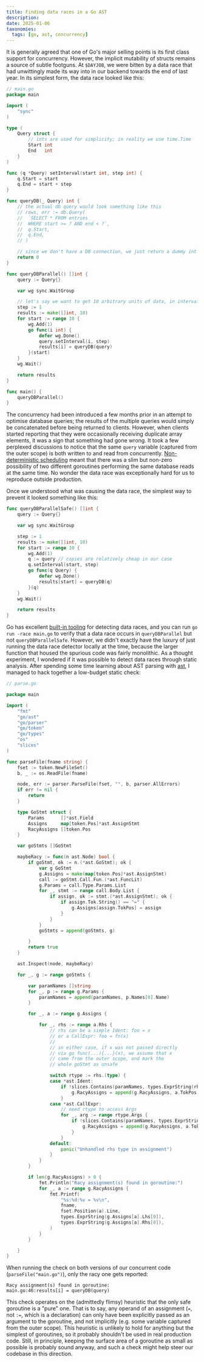 ```yaml
---
title: Finding data races in a Go AST
description:
date: 2025-01-06
taxonomies:
  tags: [go, ast, concurrency]
---
```


It is generally agreed that one of Go's major selling points is its first class
support for concurrency.
However, the implicit mutability of structs remains a source of subtle footguns.
At `$DAYJOB`, we were bitten by a data race that had unwittingly made its way
into in our backend towards the end of last year.
In its simplest form, the data race looked like this:

```go
// main.go
package main

import (
	"sync"
)

type (
	Query struct {
		// ints are used for simplicity; in reality we use time.Time
		Start int
		End   int
	}
)

func (q *Query) setInterval(start int, step int) {
	q.Start = start
	q.End = start + step
}

func queryDB(_ Query) int {
	// the actual db query would look something like this
	// rows, err := db.Query(
	// 	`SELECT * FROM entries
	// 	WHERE start >= ? AND end < ?`,
	// 	q.Start,
	// 	q.End,
	// )

	// since we don't have a DB connection, we just return a dummy int
	return 0
}

func queryDBParallel() []int {
	query := Query{}

	var wg sync.WaitGroup

	// let's say we want to get 10 arbitrary units of data, in intervals of 1
	step := 1
	results := make([]int, 10)
	for start := range 10 {
		wg.Add(1)
		go func(i int) {
			defer wg.Done()
			query.setInterval(i, step)
			results[i] = queryDB(query)
		}(start)
	}
	wg.Wait()

	return results
}

func main() {
	queryDBParallel()
}
```

The concurrency had been introduced a few months prior in an attempt to optimise
database queries; the results of the multiple queries would simply be
concatenated before being returned to clients.
However, when clients started reporting that they were occasionally receiving
duplicate array elements, it was a sign that something had gone wrong.
It took a few perplexed discussions to notice that the same `query` variable
(captured from the outer scope) is both written to and read from concurrently.
[Non-deterministic scheduling][sched] meant that there was a slim but non-zero
possibility of two different goroutines performing the same database reads at
the same time.
No wonder the data race was exceptionally hard for us to reproduce outside
production.

Once we understood what was causing the data race, the simplest way to prevent
it looked something like this:

<!--
```diff
-		go func(i int) {
-			defer wg.Done()
-			query.setInterval(i, step)
-			results[i] = queryDB(query)
-		}(start)
+		q := query // copies are relatively cheap in our case
+		q.setInterval(start, step)
+		go func(q Query) {
+			defer wg.Done()
+			results[start] = queryDB(q)
+		}(q)
```
-->

```go
func queryDBParallelSafe() []int {
	query := Query{}

	var wg sync.WaitGroup

	step := 1
	results := make([]int, 10)
	for start := range 10 {
		wg.Add(1)
		q := query // copies are relatively cheap in our case
		q.setInterval(start, step)
		go func(q Query) {
			defer wg.Done()
			results[start] = queryDB(q)
		}(q)
	}
	wg.Wait()

	return results
}
```

Go has excellent [built-in tooling][tool] for detecting data races, and you can
run `go run -race main.go` to verify that a data race occurs in
`queryDBParallel` but not `queryDBParallelSafe`.
However, we didn't exactly have the luxury of just running the data race
detector locally at the time, because the larger function that housed the
spurious code was fairly monolithic.
As a thought experiment, I wondered if it was possible to detect data races
through static analysis.
After spending some time learning about AST parsing with [ast][ast], I managed
to hack together a low-budget static check:

```go
// parse.go

package main

import (
	"fmt"
	"go/ast"
	"go/parser"
	"go/token"
	"go/types"
	"os"
	"slices"
)

func parseFile(fname string) {
	fset := token.NewFileSet()
	b, _ := os.ReadFile(fname)

	node, err := parser.ParseFile(fset, "", b, parser.AllErrors)
	if err != nil {
		return
	}

	type GoStmt struct {
		Params      []*ast.Field
		Assigns     map[token.Pos]*ast.AssignStmt
		RacyAssigns []token.Pos
	}

	var goStmts []GoStmt

	maybeRacy := func(n ast.Node) bool {
		if goStmt, ok := n.(*ast.GoStmt); ok {
			var g GoStmt
			g.Assigns = make(map[token.Pos]*ast.AssignStmt)
			call := goStmt.Call.Fun.(*ast.FuncLit)
			g.Params = call.Type.Params.List
			for _, stmt := range call.Body.List {
				if assign, ok := stmt.(*ast.AssignStmt); ok {
					if assign.Tok.String() == "=" {
						g.Assigns[assign.TokPos] = assign
					}
				}
			}
			goStmts = append(goStmts, g)

		}
		return true
	}

	ast.Inspect(node, maybeRacy)

	for _, g := range goStmts {

		var paramNames []string
		for _, p := range g.Params {
			paramNames = append(paramNames, p.Names[0].Name)
		}

		for _, a := range g.Assigns {

			for _, rhs := range a.Rhs {
				// rhs can be a simple Ident: foo = x
				// or a CallExpr: foo = fn(x)
				//
				// in either case, if x was not passed directly
				// via go func(...){...}(x), we assume that x
				// came from the outer scope, and mark the
				// whole goStmt as unsafe

				switch rtype := rhs.(type) {
				case *ast.Ident:
					if !slices.Contains(paramNames, types.ExprString(rhs)) {
						g.RacyAssigns = append(g.RacyAssigns, a.TokPos)
					}
				case *ast.CallExpr:
					// need rtype to access Args
					for _, arg := range rtype.Args {
						if !slices.Contains(paramNames, types.ExprString(arg)) {
							g.RacyAssigns = append(g.RacyAssigns, a.TokPos)
						}
					}
				default:
					panic("Unhandled rhs type in assignment")
				}
			}
		}

		if len(g.RacyAssigns) > 0 {
			fmt.Println("Racy assignment(s) found in goroutine:")
			for _, a := range g.RacyAssigns {
				fmt.Printf(
					"%s:%d:%v = %v\n",
					fname,
					fset.Position(a).Line,
					types.ExprString(g.Assigns[a].Lhs[0]),
					types.ExprString(g.Assigns[a].Rhs[0]),
				)
			}
		}

	}
}
```

When running the check on both versions of our concurrent code
(`parseFile("main.go")`), only the racy one gets reported:

```text
Racy assignment(s) found in goroutine:
main.go:46:results[i] = queryDB(query)
```

This check operates on the (admittedly flimsy) heuristic that the only safe
goroutine is a "pure" one.
That is to say, any operand of an assignment (`=`, not `:=`, which is a
declaration) can only have been explicitly passed as an argument to the
goroutine, and not implicitly (e.g. some variable captured from the outer
scope).
This heuristic is unlikely to hold for anything but the simplest of goroutines,
so it probably shouldn't be used in real production code.
Still, in principle, keeping the surface area of a goroutine as small as
possible is probably sound anyway, and such a check might help steer our
codebase in this direction.

<!-- [1]: https://eli.thegreenplace.net/2022/parent-links-in-go-asts/ -->

[sched]: https://www.ardanlabs.com/blog/2018/08/scheduling-in-go-part2.html
[tool]: https://go.dev/doc/articles/race_detector
[ast]: https://blog.microfast.ch/refactoring-go-code-using-ast-replacement-e3cbacd7a331
